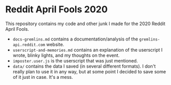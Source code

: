 # Reddit April Fools 2020

This repository contains my code and other junk I made for the 2020 Reddit April Fools.

* `docs-gremlins.md` contains a documentation/analysis of the `gremlins-api.reddit.com` website.
* `userscript-and-memories.md` contains an explanation of the userscript I wrote, blinky lights, and my thoughts on the event.
* `imposter.user.js` is the userscript that was just mentioned.
* `data/` contains the data I saved (in several different formats). I don't really plan to use it in any way, but at some point I decided to save some of it just in case. It's a mess.

